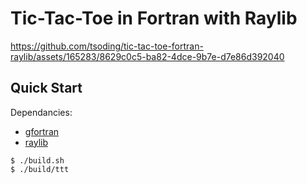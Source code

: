 # Tic-Tac-Toe in Fortran with Raylib

https://github.com/tsoding/tic-tac-toe-fortran-raylib/assets/165283/8629c0c5-ba82-4dce-9b7e-d7e86d392040

## Quick Start

Dependancies:
- [gfortran](https://gcc.gnu.org/fortran/)
- [raylib](https://www.raylib.com/)

```console
$ ./build.sh
$ ./build/ttt
```
